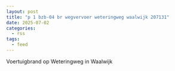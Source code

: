 ```yaml
---
layout: post
title: "p 1 bzb-04 br wegvervoer weteringweg waalwijk 207131"
date: 2025-07-02
categories: 
  - rss
tags: 
  - feed
---
```


Voertuigbrand op Weteringweg in Waalwijk
